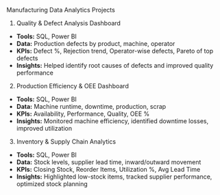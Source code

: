 Manufacturing Data Analytics Projects
 1. Quality & Defect Analysis Dashboard  
- **Tools:** SQL, Power BI  
- **Data:** Production defects by product, machine, operator  
- **KPIs:** Defect %, Rejection trend, Operator-wise defects, Pareto of top defects  
- **Insights:** Helped identify root causes of defects and improved quality performance 

 2. Production Efficiency & OEE Dashboard  
- **Tools:** SQL, Power BI  
- **Data:** Machine runtime, downtime, production, scrap  
- **KPIs:** Availability, Performance, Quality, OEE %  
- **Insights:** Monitored machine efficiency, identified downtime losses, improved utilization

3. Inventory & Supply Chain Analytics  
- **Tools:** SQL, Power BI  
- **Data:** Stock levels, supplier lead time, inward/outward movement  
- **KPIs:** Closing Stock, Reorder Items, Utilization %, Avg Lead Time  
- **Insights:** Highlighted low-stock items, tracked supplier performance, optimized stock planning

